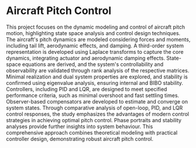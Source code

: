 # Aircraft Pitch Control

This project focuses on the dynamic modeling and control of aircraft pitch motion, highlighting state space analysis and control design techniques. The aircraft's pitch dynamics are modeled considering forces and moments, including tail lift, aerodynamic effects, and damping. A third-order system representation is developed using Laplace transforms to capture the core dynamics, integrating actuator and aerodynamic damping effects. State-space equations are derived, and the system's controllability and observability are validated through rank analysis of the respective matrices. Minimal realization and dual system properties are explored, and stability is confirmed using eigenvalue analysis, ensuring internal and BIBO stability. Controllers, including PID and LQR, are designed to meet specified performance criteria, such as minimal overshoot and fast settling times. Observer-based compensators are developed to estimate and converge on system states. Through comparative analysis of open-loop, PID, and LQR control responses, the study emphasizes the advantages of modern control strategies in achieving optimal pitch control. Phase portraits and stability analyses provide further insights into system behaviour. This comprehensive approach combines theoretical modeling with practical controller design, demonstrating robust aircraft pitch control.
